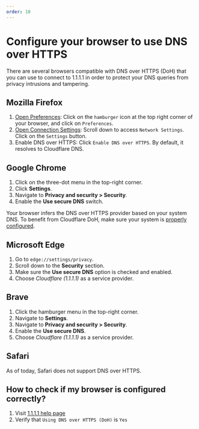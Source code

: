 ```yaml
---
order: 10
---
```


# Configure your browser to use DNS over HTTPS

There are several browsers compatible with DNS over HTTPS (DoH) that you can use to connect to 1.1.1.1 in order to protect your DNS queries from privacy intrusions and tampering.

## Mozilla Firefox

1. [Open Preferences](https://support.mozilla.org/en-US/kb/firefox-options-preferences-and-settings): Click on the `hamburger` icon at the top right corner of your browser, and click on `Preferences`.
2. [Open Connection Settings](https://support.mozilla.org/en-US/kb/connection-settings-firefox): Scroll down to access `Network Settings`. Click on the `Settings` button.
3. Enable DNS over HTTPS: Click `Enable DNS over HTTPS`. By default, it resolves to Cloudflare DNS.

## Google Chrome 

1. Click on the three-dot menu in the top-right corner.
1. Click **Settings**.
1. Navigate to **Privacy and security > Security**.
1. Enable the **Use secure DNS** switch.

Your browser infers the DNS over HTTPS provider based on your system DNS. To benefit from Cloudflare DoH, make sure your system is [properly configured](https://1.1.1.1/dns/#setup-instructions).

## Microsoft Edge

1. Go to `edge://settings/privacy`.
1. Scroll down to the **Security** section.
1. Make sure the **Use secure DNS** option is checked and enabled.
1. Choose *Cloudflare (1.1.1.1)* as a service provider.

## Brave

1. Click the hamburger menu in the top-right corner.
1. Navigate to **Settings**.
1. Navigate to **Privacy and security > Security**.
1. Enable the **Use secure DNS**.
1. Choose *Cloudflare (1.1.1.1)* as a service provider.

## Safari

As of today, Safari does not support DNS over HTTPS.

## How to check if my browser is configured correctly?

1. Visit [1.1.1.1 help page](https://1.1.1.1/help)
2. Verify that `Using DNS over HTTPS (DoH)` is `Yes`

